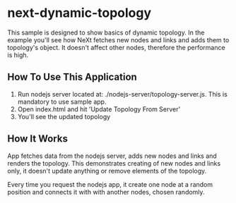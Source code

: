 # next-dynamic-topology
This sample is designed to show basics of dynamic topology. In the example you'll see how NeXt fetches new nodes and links and adds them to topology's object. It doesn't affect other nodes, therefore the performance is high.

## How To Use This Application
1. Run nodejs server located at: ./nodejs-server/topology-server.js. This is mandatory to use sample app.
2. Open index.html and hit 'Update Topology From Server'
3. You'll see the updated topology

## How It Works
App fetches data from the nodejs server, adds new nodes and links and renders the topology. This demonstrates creating of new nodes and links only, it doesn't update anything or remove elements of the topology.

Every time you request the nodejs app, it create one node at a random position and connects it with with another nodes, chosen randomly.